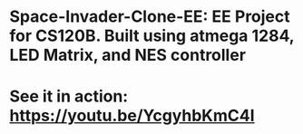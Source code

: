 # Space-Invader-Clone-EE: EE Project for CS120B. Built using atmega 1284, LED Matrix, and NES controller


# See it in action: https://youtu.be/YcgyhbKmC4I
